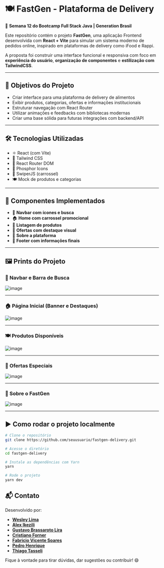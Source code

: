 # 🍽️ FastGen - Plataforma de Delivery

🚀 **Semana 12 do Bootcamp Full Stack Java | Generation Brasil**

Este repositório contém o projeto **FastGen**, uma aplicação Frontend desenvolvida com **React + Vite** para simular um sistema moderno de pedidos online, inspirado em plataformas de delivery como iFood e Rappi.

A proposta foi construir uma interface funcional e responsiva com foco em **experiência do usuário**, **organização de componentes** e **estilização com TailwindCSS**.

---

## 📌 Objetivos do Projeto

- Criar interface para uma plataforma de delivery de alimentos
- Exibir produtos, categorias, ofertas e informações institucionais
- Estruturar navegação com React Router
- Utilizar animações e feedbacks com bibliotecas modernas
- Criar uma base sólida para futuras integrações com backend/API

---

## 🛠️ Tecnologias Utilizadas

- ⚛️ React (com Vite)
- 🎨 Tailwind CSS
- 🧭 React Router DOM
- 💎 Phosphor Icons
- 🔎 SwiperJS (carrossel)
- 🍽️ Mock de produtos e categorias

---

## 📂 Componentes Implementados

- 🧭 **Navbar com ícones e busca**
- 🏠 **Home com carrossel promocional**
- 🍕 **Listagem de produtos**
- 💸 **Ofertas com destaque visual**
- 📖 **Sobre a plataforma**
- 🔻 **Footer com informações finais**

---

## 🖼️ Prints do Projeto

### 🧭 Navbar e Barra de Busca 
![image](https://github.com/user-attachments/assets/8d1904d9-eb37-42d1-bac6-4229bed38d57)


---

### 🏠 Página Inicial (Banner e Destaques)  
![image](https://github.com/user-attachments/assets/d12fa430-a57b-47a4-be2e-c291eb4218a4)


---

### 🍽️ Produtos Disponíveis  
![image](https://github.com/user-attachments/assets/1d7ebc08-2a3a-4b7b-87a1-dd73a9d9166b)


---

### 💸 Ofertas Especiais  
![image](https://github.com/user-attachments/assets/6ccbc0c0-1c71-4ed2-a152-d0b9973c267d)


---

### 🧾 Sobre o FastGen  
![image](https://github.com/user-attachments/assets/1e0a3895-053b-486e-b674-06d8d9bfdb8b)


---

## ▶️ Como rodar o projeto localmente

```bash
# Clone o repositório
git clone https://github.com/seuusuario/fastgen-delivery.git

# Acesse o diretório
cd fastgen-delivery

# Instale as dependências com Yarn
yarn

# Rode o projeto
yarn dev
```

## 📬 Contato

Desenvolvido por:

- [**Wesley Lima**](https://github.com/Wezzlim)  
- [**Alex Ikezili**](https://github.com/alexikezili)  
- [**Gustavo Brassaroto Lira**](https://github.com/Brassaroto)  
- [**Cristiano Forner**](https://github.com/cristianoforner)  
- [**Fabricio Vicente Soares**](https://github.com/Fabriciovics)
- [**Pedro Henrique**](https://github.com/phccoelho)  
- [**Thiago Tasseli**](https://github.com/tasselii)  

Fique à vontade para tirar dúvidas, dar sugestões ou contribuir! 😄
